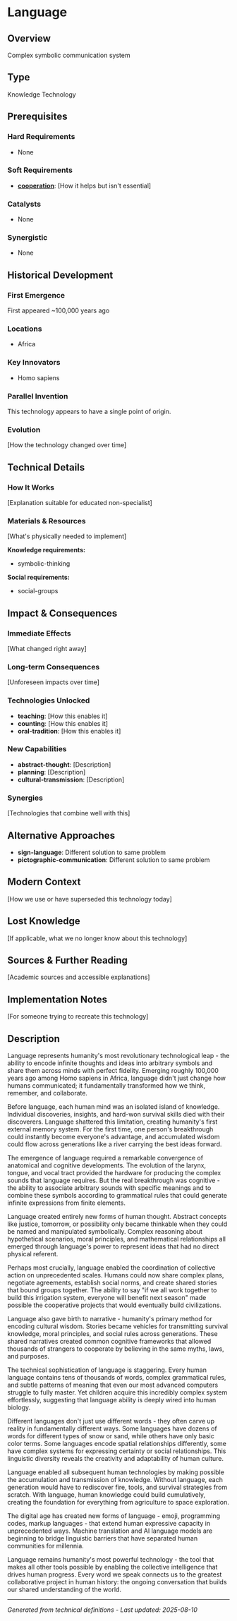 # Language

## Overview
Complex symbolic communication system

## Type
Knowledge Technology

## Prerequisites

### Hard Requirements
- None

### Soft Requirements
- **[cooperation](../cooperation/README.md)**: [How it helps but isn't essential]

### Catalysts
- None

### Synergistic
- None

## Historical Development

### First Emergence
First appeared ~100,000 years ago

### Locations
- Africa

### Key Innovators
- Homo sapiens

### Parallel Invention
This technology appears to have a single point of origin.

### Evolution
[How the technology changed over time]

## Technical Details

### How It Works
[Explanation suitable for educated non-specialist]

### Materials & Resources
[What's physically needed to implement]


**Knowledge requirements:**
- symbolic-thinking


**Social requirements:**
- social-groups

## Impact & Consequences

### Immediate Effects
[What changed right away]

### Long-term Consequences
[Unforeseen impacts over time]

### Technologies Unlocked
- **teaching**: [How this enables it]
- **counting**: [How this enables it]
- **oral-tradition**: [How this enables it]

### New Capabilities
- **abstract-thought**: [Description]
- **planning**: [Description]
- **cultural-transmission**: [Description]

### Synergies
[Technologies that combine well with this]

## Alternative Approaches
- **sign-language**: Different solution to same problem
- **pictographic-communication**: Different solution to same problem

## Modern Context
[How we use or have superseded this technology today]

## Lost Knowledge
[If applicable, what we no longer know about this technology]

## Sources & Further Reading
[Academic sources and accessible explanations]

## Implementation Notes
[For someone trying to recreate this technology]

## Description

















Language represents humanity's most revolutionary technological leap - the ability to encode infinite thoughts and ideas into arbitrary symbols and share them across minds with perfect fidelity. Emerging roughly 100,000 years ago among Homo sapiens in Africa, language didn't just change how humans communicated; it fundamentally transformed how we think, remember, and collaborate.

Before language, each human mind was an isolated island of knowledge. Individual discoveries, insights, and hard-won survival skills died with their discoverers. Language shattered this limitation, creating humanity's first external memory system. For the first time, one person's breakthrough could instantly become everyone's advantage, and accumulated wisdom could flow across generations like a river carrying the best ideas forward.

The emergence of language required a remarkable convergence of anatomical and cognitive developments. The evolution of the larynx, tongue, and vocal tract provided the hardware for producing the complex sounds that language requires. But the real breakthrough was cognitive - the ability to associate arbitrary sounds with specific meanings and to combine these symbols according to grammatical rules that could generate infinite expressions from finite elements.

Language created entirely new forms of human thought. Abstract concepts like justice, tomorrow, or possibility only became thinkable when they could be named and manipulated symbolically. Complex reasoning about hypothetical scenarios, moral principles, and mathematical relationships all emerged through language's power to represent ideas that had no direct physical referent.

Perhaps most crucially, language enabled the coordination of collective action on unprecedented scales. Humans could now share complex plans, negotiate agreements, establish social norms, and create shared stories that bound groups together. The ability to say "if we all work together to build this irrigation system, everyone will benefit next season" made possible the cooperative projects that would eventually build civilizations.

Language also gave birth to narrative - humanity's primary method for encoding cultural wisdom. Stories became vehicles for transmitting survival knowledge, moral principles, and social rules across generations. These shared narratives created common cognitive frameworks that allowed thousands of strangers to cooperate by believing in the same myths, laws, and purposes.

The technical sophistication of language is staggering. Every human language contains tens of thousands of words, complex grammatical rules, and subtle patterns of meaning that even our most advanced computers struggle to fully master. Yet children acquire this incredibly complex system effortlessly, suggesting that language ability is deeply wired into human biology.

Different languages don't just use different words - they often carve up reality in fundamentally different ways. Some languages have dozens of words for different types of snow or sand, while others have only basic color terms. Some languages encode spatial relationships differently, some have complex systems for expressing certainty or social relationships. This linguistic diversity reveals the creativity and adaptability of human culture.

Language enabled all subsequent human technologies by making possible the accumulation and transmission of knowledge. Without language, each generation would have to rediscover fire, tools, and survival strategies from scratch. With language, human knowledge could build cumulatively, creating the foundation for everything from agriculture to space exploration.

The digital age has created new forms of language - emoji, programming codes, markup languages - that extend human expressive capacity in unprecedented ways. Machine translation and AI language models are beginning to bridge linguistic barriers that have separated human communities for millennia.

Language remains humanity's most powerful technology - the tool that makes all other tools possible by enabling the collective intelligence that drives human progress. Every word we speak connects us to the greatest collaborative project in human history: the ongoing conversation that builds our shared understanding of the world.

---
*Generated from technical definitions - Last updated: 2025-08-10*
